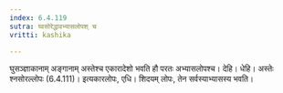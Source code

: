 ```yaml
---
index: 6.4.119
sutra: घ्वसोरेद्धावभ्यासलोपश् च
vritti: kashika

---
```

घुसञ्ज्ञाकानाम् अङ्गानाम् अस्तेश्च एकारादेशो भवति हौ परतः अभ्यासलोपश्च। देहि। धेहि। अस्तेः श्नसोरल्लोपः (6.4.111)। इत्यकारलोपः, एधि। शिदयम् लोपः, तेन सर्वस्याभ्यासस्य भवति।
